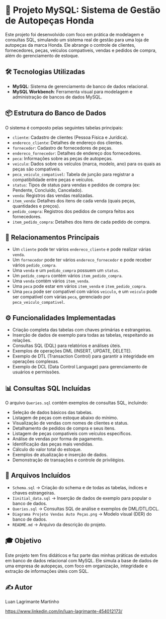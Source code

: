 # 🔩 Projeto MySQL: Sistema de Gestão de Autopeças Honda

Este projeto foi desenvolvido com foco em prática de modelagem e consultas SQL, simulando um sistema real de gestão para uma loja de autopeças da marca Honda. Ele abrange o controle de clientes, fornecedores, peças, veículos compatíveis, vendas e pedidos de compra, além do gerenciamento de estoque.

## 🛠️ Tecnologias Utilizadas

* **MySQL**: Sistema de gerenciamento de banco de dados relacional.
* **MySQL Workbench**: Ferramenta visual para modelagem e administração de bancos de dados MySQL.

## 📦 Estrutura do Banco de Dados

O sistema é composto pelas seguintes tabelas principais:

* `cliente`: Cadastro de clientes (Pessoa Física e Jurídica).
* `endereco_cliente`: Detalhes de endereço dos clientes.
* `fornecedor`: Cadastro de fornecedores de peças.
* `endereco_fornecedor`: Detalhes de endereço dos fornecedores.
* `peca`: Informações sobre as peças de autopeças.
* `veiculo`: Dados sobre os veículos (marca, modelo, ano) para os quais as peças são compatíveis.
* `peca_veiculo_compativel`: Tabela de junção para registrar a compatibilidade entre peças e veículos.
* `status`: Tipos de status para vendas e pedidos de compra (ex: Pendente, Concluído, Cancelado).
* `venda`: Registros das vendas realizadas.
* `item_venda`: Detalhes dos itens de cada venda (quais peças, quantidades e preços).
* `pedido_compra`: Registros dos pedidos de compra feitos aos fornecedores.
* `item_pedido_compra`: Detalhes dos itens de cada pedido de compra.

## 🔗 Relacionamentos Principais

* Um `cliente` pode ter vários `endereco_cliente` e pode realizar várias `venda`.
* Um `fornecedor` pode ter vários `endereco_fornecedor` e pode receber vários `pedido_compra`.
* Uma `venda` e um `pedido_compra` possuem um `status`.
* Um `pedido_compra` contém vários `item_pedido_compra`.
* Uma `venda` contém vários `item_venda`.
* Uma `peca` pode estar em vários `item_venda` e `item_pedido_compra`.
* Uma `peca` pode ser compatível com vários `veiculo`, e um `veiculo` pode ser compatível com várias `peca`, gerenciado por `peca_veiculo_compativel`.

## ⚙️ Funcionalidades Implementadas

* Criação completa das tabelas com chaves primárias e estrangeiras.
* Inserção de dados de exemplo para todas as tabelas, respeitando as relações.
* Consultas SQL (DQL) para relatórios e análises úteis.
* Exemplos de operações DML (INSERT, UPDATE, DELETE).
* Exemplo de DTL (Transaction Control) para garantir a integridade em operações complexas.
* Exemplo de DCL (Data Control Language) para gerenciamento de usuários e permissões.

## 📊 Consultas SQL Incluídas

O arquivo `Queries.sql` contém exemplos de consultas SQL, incluindo:

* Seleção de dados básicos das tabelas.
* Listagem de peças com estoque abaixo do mínimo.
* Visualização de vendas com nomes de clientes e status.
* Detalhamento de pedidos de compra e seus itens.
* Listagem de peças compatíveis com veículos específicos.
* Análise de vendas por forma de pagamento.
* Identificação das peças mais vendidas.
* Cálculo do valor total do estoque.
* Exemplos de atualização e inserção de dados.
* Demonstração de transações e controle de privilégios.

## 📁 Arquivos Incluídos

* `Schema.sql` → Criação do schema e de todas as tabelas, índices e chaves estrangeiras.
* `Iinitial_data.sql` → Inserção de dados de exemplo para popular o banco de dados.
* `Queries.sql` → Consultas SQL de análise e exemplos de DML/DTL/DCL.
* `Diagrama Projeto Vendas Auto Peças.png` → Modelo visual (DER) do banco de dados.
* `README.md` → Arquivo da descrição do projeto.

## 🎓 Objetivo

Este projeto tem fins didáticos e faz parte das minhas práticas de estudos em banco de dados relacional com MySQL. Ele simula a base de dados de uma empresa de autopeças, com foco em organização, integridade e extração de informações úteis com SQL.

## ✍️ Autor

Luan Lagrimante Martinho

https://www.linkedin.com/in/luan-lagrimante-454012173/
